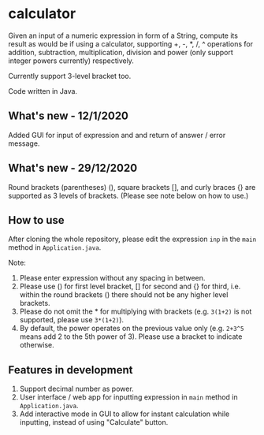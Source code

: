 # calculator
Given an input of a numeric expression in form of a String, compute its result as would be if using a calculator, supporting +, -, *, /, ^ operations for addition, subtraction, multiplication, division and power (only support integer powers currently) respectively.

Currently support 3-level bracket too.

Code written in Java.

What's new - 12/1/2020
----------------------
Added GUI for input of expression and and return of answer / error message.

What's new - 29/12/2020
-----------------------
Round brackets (parentheses) (), square brackets \[\], and curly braces {} are supported as 3 levels of brackets. (Please see note below on how to use.)

How to use
----------
After cloning the whole repository, please edit the expression ```inp``` in the ```main``` method in ```Application.java```.

Note:
1. Please enter expression without any spacing in between.
2. Please use () for first level bracket, \[\] for second and {} for third, i.e. within the round brackets () there should not be any higher level brackets.
3. Please do not omit the * for multiplying with brackets (e.g. ```3(1+2)``` is not supported, please use ```3*(1+2)```).
4. By default, the power operates on the previous value only (e.g. ```2+3^5``` means add 2 to the 5th power of 3). Please use a bracket to indicate otherwise.

Features in development
-----------------------
1. Support decimal number as power.
2. User interface / web app for inputting expression in ```main``` method in ```Application.java```.
3. Add interactive mode in GUI to allow for instant calculation while inputting, instead of using "Calculate" button.
